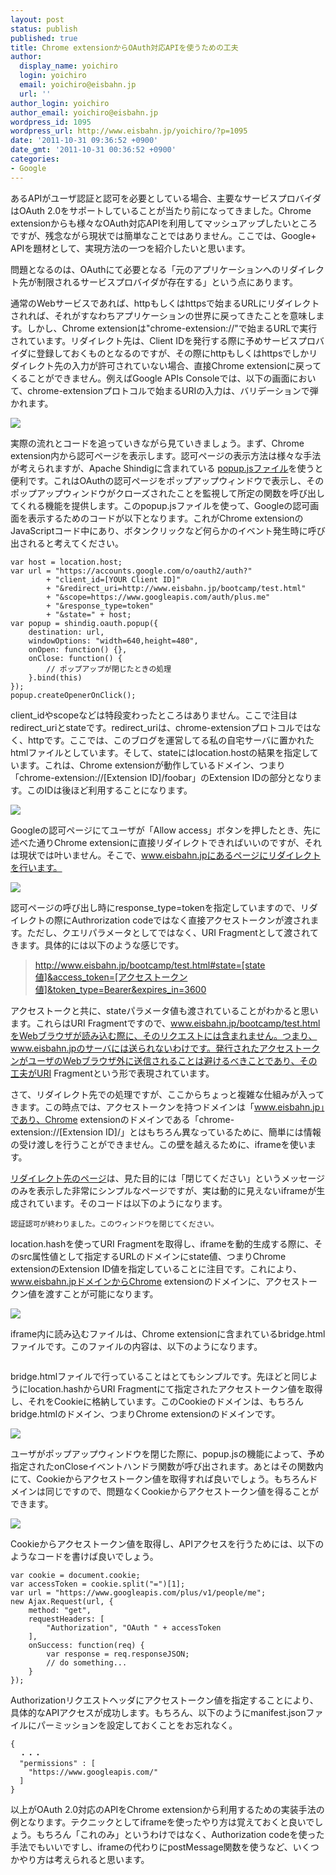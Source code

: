 ```yaml
---
layout: post
status: publish
published: true
title: Chrome extensionからOAuth対応APIを使うための工夫
author:
  display_name: yoichiro
  login: yoichiro
  email: yoichiro@eisbahn.jp
  url: ''
author_login: yoichiro
author_email: yoichiro@eisbahn.jp
wordpress_id: 1095
wordpress_url: http://www.eisbahn.jp/yoichiro/?p=1095
date: '2011-10-31 09:36:52 +0900'
date_gmt: '2011-10-31 00:36:52 +0900'
categories:
- Google
---
```


あるAPIがユーザ認証と認可を必要としている場合、主要なサービスプロバイダはOAuth 2.0をサポートしていることが当たり前になってきました。Chrome extensionからも様々なOAuth対応APIを利用してマッシュアップしたいところですが、残念ながら現状では簡単なことではありません。ここでは、Google+ APIを題材として、実現方法の一つを紹介したいと思います。

問題となるのは、OAuthにて必要となる「元のアプリケーションへのリダイレクト先が制限されるサービスプロバイダが存在する」という点にあります。

通常のWebサービスであれば、httpもしくはhttpsで始まるURLにリダイレクトされれば、それがすなわちアプリケーションの世界に戻ってきたことを意味します。しかし、Chrome extensionは"chrome-extension://"で始まるURLで実行されています。リダイレクト先は、Client IDを発行する際に予めサービスプロバイダに登録しておくものとなるのですが、その際にhttpもしくはhttpsでしかリダイレクト先の入力が許可されていない場合、直接Chrome extensionに戻ってくることができません。例えばGoogle APIs Consoleでは、以下の画面において、chrome-extensionプロトコルで始まるURIの入力は、バリデーションで弾かれます。

![](http://www.eisbahn.jp/yoichiro/images/2011/10/b1.png)

実際の流れとコードを追っていきながら見ていきましょう。まず、Chrome extension内から認可ページを表示します。認可ページの表示方法は様々な手法が考えられますが、Apache Shindigに含まれている
[popup.jsファイル](http://code.google.com/p/googl-url-shortener/downloads/detail?name=popup.js&can=2&q=)を使うと便利です。これはOAuthの認可ページをポップアップウィンドウで表示し、そのポップアップウィンドウがクローズされたことを監視して所定の関数を呼び出してくれる機能を提供します。このpopup.jsファイルを使って、Googleの認可画面を表示するためのコードが以下となります。これがChrome extensionのJavaScriptコード中にあり、ボタンクリックなど何らかのイベント発生時に呼び出されると考えてください。

```
var host = location.host;
var url = "https://accounts.google.com/o/oauth2/auth?"
        + "client_id=[YOUR Client ID]"
        + "&redirect_uri=http://www.eisbahn.jp/bootcamp/test.html"
        + "&scope=https://www.googleapis.com/auth/plus.me"
        + "&response_type=token"
        + "&state=" + host;
var popup = shindig.oauth.popup({
    destination: url,
    windowOptions: "width=640,height=480",
    onOpen: function() {},
    onClose: function() {
        // ポップアップが閉じたときの処理
    }.bind(this)
});
popup.createOpenerOnClick();
```

client_idやscopeなどは特段変わったところはありません。ここで注目はredirect_uriとstateです。redirect_uriは、chrome-extensionプロトコルではなく、httpです。ここでは、このブログを運営してる私の自宅サーバに置かれたhtmlファイルとしています。そして、stateにはlocation.hostの結果を指定しています。これは、Chrome extensionが動作しているドメイン、つまり「chrome-extension://[Extension ID]/foobar」のExtension IDの部分となります。このIDは後ほど利用することになります。

![](http://www.eisbahn.jp/yoichiro/images/2011/10/p1.png)

Googleの認可ページにてユーザが「Allow access」ボタンを押したとき、先に述べた通りChrome extensionに直接リダイレクトできればいいのですが、それは現状では叶いません。そこで、www.eisbahn.jpにあるページにリダイレクトを行います。

![](http://www.eisbahn.jp/yoichiro/images/2011/10/p2.png)

認可ページの呼び出し時にresponse_type=tokenを指定していますので、リダイレクトの際にAuthrorization codeではなく直接アクセストークンが渡されます。ただし、クエリパラメータとしてではなく、URI Fragmentとして渡されてきます。具体的には以下のような感じです。

>http://www.eisbahn.jp/bootcamp/test.html#state=[state値]&access_token=[アクセストークン値]&token_type=Bearer&expires_in=3600


アクセストークと共に、stateパラメータ値も渡されていることがわかると思います。これらはURI Fragmentですので、www.eisbahn.jp/bootcamp/test.htmlをWebブラウザが読み込む際に、そのリクエストには含まれません。つまり、www.eisbahn.jpのサーバには送られないわけです。発行されたアクセストークンがユーザのWebブラウザ外に送信されることは避けるべきことであり、その工夫がURI Fragmentという形で表現されています。

さて、リダイレクト先での処理ですが、ここからちょっと複雑な仕組みが入ってきます。この時点では、アクセストークンを持つドメインは「www.eisbahn.jp」であり、Chrome extensionのドメインである「chrome-extension://[Extension ID]/」とはもちろん異なっているために、簡単には情報の受け渡しを行うことができません。この壁を越えるために、iframeを使います。

[リダイレクト先のページ](http://www.eisbahn.jp/bootcamp/test.html)は、見た目的には「閉じてください」というメッセージのみを表示した非常にシンプルなページですが、実は動的に見えないiframeが生成されています。そのコードは以下のようになります。

```
認証認可が終わりました。このウィンドウを閉じてください。
```

location.hashを使ってURI Fragmentを取得し、iframeを動的生成する際に、そのsrc属性値として指定するURLのドメインにstate値、つまりChrome extensionのExtension ID値を指定していることに注目です。これにより、www.eisbahn.jpドメインからChrome extensionのドメインに、アクセストークン値を渡すことが可能になります。

![](http://www.eisbahn.jp/yoichiro/images/2011/10/p3.png)

iframe内に読み込むファイルは、Chrome extensionに含まれているbridge.htmlファイルです。このファイルの内容は、以下のようになります。

```

```

bridge.htmlファイルで行っていることはとてもシンプルです。先ほどと同じようにlocation.hashからURI Fragmentにて指定されたアクセストークン値を取得し、それをCookieに格納しています。このCookieのドメインは、もちろんbridge.htmlのドメイン、つまりChrome extensionのドメインです。

![](http://www.eisbahn.jp/yoichiro/images/2011/10/p4.png)

ユーザがポップアップウィンドウを閉じた際に、popup.jsの機能によって、予め指定されたonCloseイベントハンドラ関数が呼び出されます。あとはその関数内にて、Cookieからアクセストークン値を取得すれば良いでしょう。もちろんドメインは同じですので、問題なくCookieからアクセストークン値を得ることができます。

![](http://www.eisbahn.jp/yoichiro/images/2011/10/p5.png)

Cookieからアクセストークン値を取得し、APIアクセスを行うためには、以下のようなコードを書けば良いでしょう。

```
var cookie = document.cookie;
var accessToken = cookie.split("=")[1];
var url = "https://www.googleapis.com/plus/v1/people/me";
new Ajax.Request(url, {
    method: "get",
    requestHeaders: [
        "Authorization", "OAuth " + accessToken
    ],
    onSuccess: function(req) {
        var response = req.responseJSON;
        // do something...
    }
});
```

Authorizationリクエストヘッダにアクセストークン値を指定することにより、具体的なAPIアクセスが成功します。もちろん、以下のようにmanifest.jsonファイルにパーミッションを設定しておくことをお忘れなく。

```
{
  ・・・
  "permissions" : [
    "https://www.googleapis.com/"
  ]
}
```

以上がOAuth 2.0対応のAPIをChrome extensionから利用するための実装手法の例となります。テクニックとしてiframeを使ったやり方は覚えておくと良いでしょう。もちろん「これのみ」というわけではなく、Authorization codeを使った手法でもいいですし、iframeの代わりにpostMessage関数を使うなど、いくつかやり方は考えられると思います。
